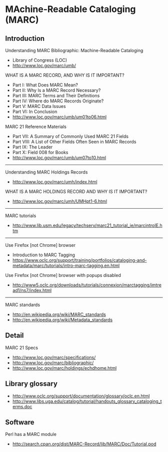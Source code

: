 # MAchine-Readable Cataloging (MARC)

## Introduction

Understanding MARC Bibliographic: Machine-Readable Cataloging

- Library of Congress (LOC)
- http://www.loc.gov/marc/umb/

WHAT IS A MARC RECORD, AND WHY IS IT IMPORTANT?

- Part I: What Does MARC Mean?
- Part II: Why Is a MARC Record Necessary?
- Part III: MARC Terms and Their Definitions
- Part IV: Where do MARC Records Originate?
- Part V: MARC Data Issues
- Part VI: In Conclusion 
- http://www.loc.gov/marc/umb/um01to06.html

MARC 21 Reference Materials

- Part VII: A Summary of Commonly Used MARC 21 Fields
- Part VIII: A List of Other Fields Often Seen in MARC Records
- Part IX: The Leader
- Part X: Field 008 for Books
- http://www.loc.gov/marc/umb/um07to10.html

---

Understanding MARC Holdings Records

- http://www.loc.gov/marc/umh/index.html

WHAT IS A MARC HOLDINGS RECORD AND WHY IS IT IMPORTANT?

- http://www.loc.gov/marc/umh/UMHpt1-6.html

---

MARC tutorials

- http://www.lib.usm.edu/legacy/techserv/marc21_tutorial_ie/marcintroIE.htm

---

Use Firefox [not Chrome] browser

- Introduction to MARC Tagging
- https://www.oclc.org/support/training/portfolios/cataloging-and-metadata/marc/tutorials/intro-marc-tagging.en.html

Use Firefox [not Chrome] browser with popups disabled

- http://www5.oclc.org/downloads/tutorials/connexion/marctagging/imtread1/ns7/index.html

---

MARC standards

- http://en.wikipedia.org/wiki/MARC_standards
- http://en.wikipedia.org/wiki/Metadata_standards


## Detail

MARC 21 Specs

- http://www.loc.gov/marc/specifications/
- http://www.loc.gov/marc/bibliographic/
- http://www.loc.gov/marc/holdings/echdhome.html

## Library glossary

- http://www.oclc.org/support/documentation/glossary/oclc.en.html
- http://www.libs.uga.edu/catalog/tutorial/handouts_glossary_cataloging_terms.doc

## Software

Perl has a MARC module

- http://search.cpan.org/dist/MARC-Record/lib/MARC/Doc/Tutorial.pod

